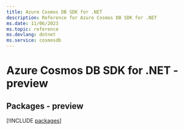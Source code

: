 ```yaml
---
title: Azure Cosmos DB SDK for .NET
description: Reference for Azure Cosmos DB SDK for .NET
ms.date: 11/06/2023
ms.topic: reference
ms.devlang: dotnet
ms.service: cosmosdb
---
```

# Azure Cosmos DB SDK for .NET - preview
## Packages - preview
[!INCLUDE [packages](cosmos-db-index.md)]